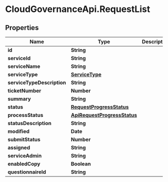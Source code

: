# CloudGovernanceApi.RequestList

## Properties

Name | Type | Description | Notes
------------ | ------------- | ------------- | -------------
**id** | **String** |  | [optional] 
**serviceId** | **String** |  | [optional] 
**serviceName** | **String** |  | [optional] 
**serviceType** | [**ServiceType**](ServiceType.md) |  | [optional] 
**serviceTypeDescription** | **String** |  | [optional] 
**ticketNumber** | **Number** |  | [optional] 
**summary** | **String** |  | [optional] 
**status** | [**RequestProgressStatus**](RequestProgressStatus.md) |  | [optional] 
**processStatus** | [**ApiRequestProgressStatus**](ApiRequestProgressStatus.md) |  | [optional] 
**statusDescription** | **String** |  | [optional] 
**modified** | **Date** |  | [optional] 
**submitStatus** | **Number** |  | [optional] 
**assigned** | **String** |  | [optional] 
**serviceAdmin** | **String** |  | [optional] 
**enabledCopy** | **Boolean** |  | [optional] 
**questionnaireId** | **String** |  | [optional] 


